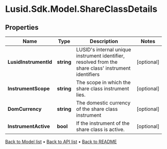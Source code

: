 # Lusid.Sdk.Model.ShareClassDetails

## Properties

Name | Type | Description | Notes
------------ | ------------- | ------------- | -------------
**LusidInstrumentId** | **string** | LUSID&#39;s internal unique instrument identifier, resolved from the share class&#39; instrument identifiers | [optional] 
**InstrumentScope** | **string** | The scope in which the share class instrument lies. | [optional] 
**DomCurrency** | **string** | The domestic currency of the share class instrument | [optional] 
**InstrumentActive** | **bool** | If the instrument of the share class is active. | [optional] 

[Back to Model list](../README.md#documentation-for-models) &#8226; [Back to API list](../README.md#documentation-for-api-endpoints) &#8226; [Back to README](../README.md)

